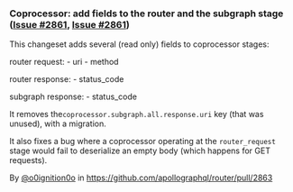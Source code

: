 ### Coprocessor: add fields to the router and the subgraph stage ([Issue #2861](https://github.com/apollographql/router/issues/2861), [Issue #2861](https://github.com/apollographql/router/issues/2862))

This changeset adds several (read only) fields to coprocessor stages:

router request:
    - uri
    - method

router response:
    - status_code

subgraph response:
    - status_code

It removes the`coprocessor.subgraph.all.response.uri` key (that was unused), with a migration.

It also fixes a bug where a coprocessor operating at the `router_request` stage would fail to deserialize an empty body (which happens for GET requests).

By [@o0ignition0o](https://github.com/o0ignition0o) in https://github.com/apollographql/router/pull/2863
